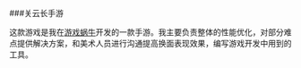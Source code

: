 ###关云长手游

<div id="pagewrap" class='pagewrap' folder="gyc" prefix="gyc">
  <div class='pageblock' id='fullscreen'>
    <div class='slider'>
      <div class='slide' id="gyc1"></div>
      <div class='slide' id="gyc2"></div>
      <div class='slide' id="gyc3"></div>
      <div class='slide' id="gyc4"></div>
      <div class='slide' id="gyc5"></div>
      <div class='slide' id="gyc6"></div>
      <div class='slide' id="gyc7"></div>
      <div class='slide' id="gyc8"></div>
      <div class='slide' id="gyc9"></div>
      <div class='slide' id="gyc10"></div>
      <div class='slide' id="gyc11"></div>
      <div class='slide' id="gyc12"></div>
      <div class='slide' id="gyc13"></div>
      <div class='slide' id="gyc14"></div>
      <div class='slide' id="gyc15"></div>
    </div>
  </div>
</div>

这款游戏是我在[游戏蜗牛](http://www.snail.com/)开发的一款手游。我主要负责整体的性能优化，对部分难点提供解决方案，和美术人员进行沟通提高换面表现效果，编写游戏开发中用到的工具。
